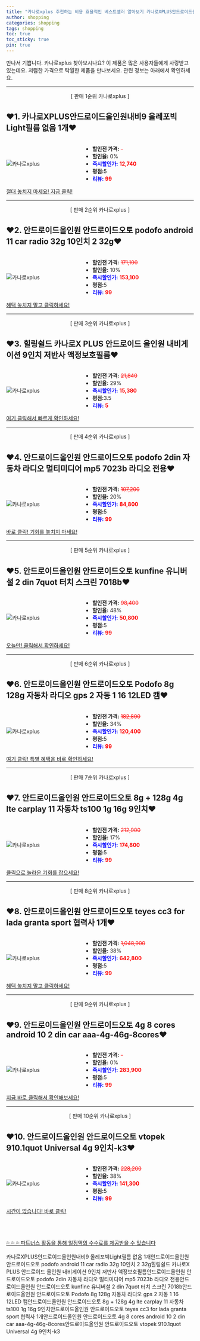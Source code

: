```yaml
---
title: "카나로xplus 추천하는 비용 효율적인 베스트셀러 알아보기 카나로XPLUS안드로이드올인원내비9 올레포빅Light필름 없음 1개"
author: shopping
categories: shopping
tags: shopping
toc: true
toc_sticky: true
pin: true
---
```

만나서 기쁩니다. 카나로xplus 찾아보시나요? 이 제품은 많은 사용자들에게 사랑받고 있는데요. 저렴한 가격으로 탁월한 제품을 만나보세요. 관련 정보는 아래에서 확인하세요.

---
<p class="toplist" style="margin: 0 auto; display: block; width: fit-content;">[ 판매 1순위 카나로xplus ]</p>

<h2><strong>❤️1. 카나로XPLUS안드로이드올인원내비9 올레포빅Light필름 없음 1개❤️</strong></h2>

<div style="display: flex; align-items: center;">
    <div style="flex: 0.4;">
        <img src="https://thumbnail9.coupangcdn.com/thumbnails/remote/230x230ex/image/vendor_inventory/14c9/ba810200dab9f535eda8a5309e416c1af5f3f3421c8603adeababcd72001.jpg" alt="카나로xplus" style="max-width: 100%;">
    </div>
    <div style="flex: 0.6; margin-left: 10px;">
        <ul>
            <li><strong>할인전 가격:</strong> <del style="color: red;">-</del></li>
            <li><strong>할인율:</strong> 0%</li>
            <li><span style='color:blue'><strong>즉시할인가:</strong></span> <span style='color:red'><strong>12,740</strong></span></li>
            <li><strong>평점:</strong>5</li>
            <li><span style='color:blue'><strong>리뷰:</strong></span> <span style='color:red'><strong>99</strong></span></li>
        </ul>
    </div>
</div>
<div class="center">
    <a href="https://William4Davisa.github.io?lptag=AF9450613&subid=githubio&pageKey=7101831537&traceid=V0-153&itemId=17729377171&vendorItemId=84894120720" class="myButton">
        절대 놓치지 마세요! 지금 클릭!
    </a>
</div>


---
<p class="toplist" style="margin: 0 auto; display: block; width: fit-content;">[ 판매 2순위 카나로xplus ]</p>

<h2><strong>❤️2. 안드로이드올인원 안드로이드오토 podofo android 11 car radio 32g 10인치 2 32g❤️</strong></h2>

<div style="display: flex; align-items: center;">
    <div style="flex: 0.4;">
        <img src="https://thumbnail6.coupangcdn.com/thumbnails/remote/230x230ex/image/vendor_inventory/3e7d/6fff2aab5d6125c44d20a1d3fab9dc2bc3203b4f6e9a00ebe43db223fff1.jpeg" alt="카나로xplus" style="max-width: 100%;">
    </div>
    <div style="flex: 0.6; margin-left: 10px;">
        <ul>
            <li><strong>할인전 가격:</strong> <del style="color: red;">171,100</del></li>
            <li><strong>할인율:</strong> 10%</li>
            <li><span style='color:blue'><strong>즉시할인가:</strong></span> <span style='color:red'><strong>153,100</strong></span></li>
            <li><strong>평점:</strong>5</li>
            <li><span style='color:blue'><strong>리뷰:</strong></span> <span style='color:red'><strong>99</strong></span></li>
        </ul>
    </div>
</div>
<div class="center">
    <a href="https://William4Davisa.github.io?lptag=AF9450613&subid=githubio&pageKey=6693869872&traceid=V0-153&itemId=15479214892&vendorItemId=82698659957" class="myButton">
        혜택 놓치지 말고 클릭하세요!
    </a>
</div>


---
<p class="toplist" style="margin: 0 auto; display: block; width: fit-content;">[ 판매 3순위 카나로xplus ]</p>

<h2><strong>❤️3. 힐링쉴드 카나로X PLUS 안드로이드 올인원 내비게이션 9인치 저반사 액정보호필름❤️</strong></h2>

<div style="display: flex; align-items: center;">
    <div style="flex: 0.4;">
        <img src="https://thumbnail7.coupangcdn.com/thumbnails/remote/230x230ex/image/vendor_inventory/31b2/acef57eb3e9e93b16973efaeb021872f60c340a50c79fc9cbb211262edc1.jpg" alt="카나로xplus" style="max-width: 100%;">
    </div>
    <div style="flex: 0.6; margin-left: 10px;">
        <ul>
            <li><strong>할인전 가격:</strong> <del style="color: red;">21,840</del></li>
            <li><strong>할인율:</strong> 29%</li>
            <li><span style='color:blue'><strong>즉시할인가:</strong></span> <span style='color:red'><strong>15,380</strong></span></li>
            <li><strong>평점:</strong>3.5</li>
            <li><span style='color:blue'><strong>리뷰:</strong></span> <span style='color:red'><strong>5</strong></span></li>
        </ul>
    </div>
</div>
<div class="center">
    <a href="https://William4Davisa.github.io?lptag=AF9450613&subid=githubio&pageKey=7101497161&traceid=V0-153&itemId=17728108923&vendorItemId=84892867987" class="myButton">
        여기 클릭해서 빠르게 확인하세요!
    </a>
</div>


---
<p class="toplist" style="margin: 0 auto; display: block; width: fit-content;">[ 판매 4순위 카나로xplus ]</p>

<h2><strong>❤️4. 안드로이드올인원 안드로이드오토 podofo 2din 자동차 라디오 멀티미디어 mp5 7023b 라디오 전용❤️</strong></h2>

<div style="display: flex; align-items: center;">
    <div style="flex: 0.4;">
        <img src="https://thumbnail6.coupangcdn.com/thumbnails/remote/230x230ex/image/vendor_inventory/08c6/bfcb4075f0f6c437b8d9bbe0231ceff17df4ccce0935840074e67be25980.jpeg" alt="카나로xplus" style="max-width: 100%;">
    </div>
    <div style="flex: 0.6; margin-left: 10px;">
        <ul>
            <li><strong>할인전 가격:</strong> <del style="color: red;">107,200</del></li>
            <li><strong>할인율:</strong> 20%</li>
            <li><span style='color:blue'><strong>즉시할인가:</strong></span> <span style='color:red'><strong>84,800</strong></span></li>
            <li><strong>평점:</strong>5</li>
            <li><span style='color:blue'><strong>리뷰:</strong></span> <span style='color:red'><strong>99</strong></span></li>
        </ul>
    </div>
</div>
<div class="center">
    <a href="https://William4Davisa.github.io?lptag=AF9450613&subid=githubio&pageKey=6561276560&traceid=V0-153&itemId=14689250119&vendorItemId=83859211909" class="myButton">
        바로 클릭! 기회를 놓치지 마세요!
    </a>
</div>


---
<p class="toplist" style="margin: 0 auto; display: block; width: fit-content;">[ 판매 5순위 카나로xplus ]</p>

<h2><strong>❤️5. 안드로이드올인원 안드로이드오토 kunfine 유니버셜 2 din 7quot 터치 스크린 7018b❤️</strong></h2>

<div style="display: flex; align-items: center;">
    <div style="flex: 0.4;">
        <img src="https://thumbnail8.coupangcdn.com/thumbnails/remote/230x230ex/image/vendor_inventory/12f1/d5e4b891f1e14090d7803bdcdb412027884574454af45e787ea3b96ea8ab.jpeg" alt="카나로xplus" style="max-width: 100%;">
    </div>
    <div style="flex: 0.6; margin-left: 10px;">
        <ul>
            <li><strong>할인전 가격:</strong> <del style="color: red;">98,400</del></li>
            <li><strong>할인율:</strong> 48%</li>
            <li><span style='color:blue'><strong>즉시할인가:</strong></span> <span style='color:red'><strong>50,800</strong></span></li>
            <li><strong>평점:</strong>5</li>
            <li><span style='color:blue'><strong>리뷰:</strong></span> <span style='color:red'><strong>99</strong></span></li>
        </ul>
    </div>
</div>
<div class="center">
    <a href="https://William4Davisa.github.io?lptag=AF9450613&subid=githubio&pageKey=6693585278&traceid=V0-153&itemId=15478092493&vendorItemId=82698699326" class="myButton">
        오늘만! 클릭해서 확인하세요!
    </a>
</div>


---
<p class="toplist" style="margin: 0 auto; display: block; width: fit-content;">[ 판매 6순위 카나로xplus ]</p>

<h2><strong>❤️6. 안드로이드올인원 안드로이드오토 Podofo 8g 128g 자동차 라디오 gps 2 자동 1 16 12LED 캠❤️</strong></h2>

<div style="display: flex; align-items: center;">
    <div style="flex: 0.4;">
        <img src="https://thumbnail8.coupangcdn.com/thumbnails/remote/230x230ex/image/vendor_inventory/660b/faa48250f852b44e3bfe00ce1b07274b3973dc9d1afa6278961cacead78f.jpeg" alt="카나로xplus" style="max-width: 100%;">
    </div>
    <div style="flex: 0.6; margin-left: 10px;">
        <ul>
            <li><strong>할인전 가격:</strong> <del style="color: red;">182,800</del></li>
            <li><strong>할인율:</strong> 34%</li>
            <li><span style='color:blue'><strong>즉시할인가:</strong></span> <span style='color:red'><strong>120,400</strong></span></li>
            <li><strong>평점:</strong>5</li>
            <li><span style='color:blue'><strong>리뷰:</strong></span> <span style='color:red'><strong>99</strong></span></li>
        </ul>
    </div>
</div>
<div class="center">
    <a href="https://William4Davisa.github.io?lptag=AF9450613&subid=githubio&pageKey=6680019691&traceid=V0-153&itemId=15399433233&vendorItemId=82679731713" class="myButton">
        여기 클릭! 특별 혜택을 바로 확인하세요!
    </a>
</div>


---
<p class="toplist" style="margin: 0 auto; display: block; width: fit-content;">[ 판매 7순위 카나로xplus ]</p>

<h2><strong>❤️7. 안드로이드올인원 안드로이드오토 8g + 128g 4g lte carplay 11 자동차 ts100 1g 16g 9인치❤️</strong></h2>

<div style="display: flex; align-items: center;">
    <div style="flex: 0.4;">
        <img src="https://thumbnail7.coupangcdn.com/thumbnails/remote/230x230ex/image/vendor_inventory/f289/94bc9eec558d2f8d806313f2c11d32652ed37aef808af862d286e4fe91a0.jpeg" alt="카나로xplus" style="max-width: 100%;">
    </div>
    <div style="flex: 0.6; margin-left: 10px;">
        <ul>
            <li><strong>할인전 가격:</strong> <del style="color: red;">212,900</del></li>
            <li><strong>할인율:</strong> 17%</li>
            <li><span style='color:blue'><strong>즉시할인가:</strong></span> <span style='color:red'><strong>174,800</strong></span></li>
            <li><strong>평점:</strong>5</li>
            <li><span style='color:blue'><strong>리뷰:</strong></span> <span style='color:red'><strong>99</strong></span></li>
        </ul>
    </div>
</div>
<div class="center">
    <a href="https://William4Davisa.github.io?lptag=AF9450613&subid=githubio&pageKey=6693799133&traceid=V0-153&itemId=15478922057&vendorItemId=82698652996" class="myButton">
        클릭으로 놀라운 기회를 잡으세요!
    </a>
</div>


---
<p class="toplist" style="margin: 0 auto; display: block; width: fit-content;">[ 판매 8순위 카나로xplus ]</p>

<h2><strong>❤️8. 안드로이드올인원 안드로이드오토 teyes cc3 for lada granta sport 협력사 1개❤️</strong></h2>

<div style="display: flex; align-items: center;">
    <div style="flex: 0.4;">
        <img src="https://thumbnail8.coupangcdn.com/thumbnails/remote/230x230ex/image/vendor_inventory/02cb/6ff35fe0c9b7b46104413e6f354cc39d16e73c89cbcc25328ccf0aa1c37f.jpeg" alt="카나로xplus" style="max-width: 100%;">
    </div>
    <div style="flex: 0.6; margin-left: 10px;">
        <ul>
            <li><strong>할인전 가격:</strong> <del style="color: red;">1,048,900</del></li>
            <li><strong>할인율:</strong> 38%</li>
            <li><span style='color:blue'><strong>즉시할인가:</strong></span> <span style='color:red'><strong>642,800</strong></span></li>
            <li><strong>평점:</strong>5</li>
            <li><span style='color:blue'><strong>리뷰:</strong></span> <span style='color:red'><strong>99</strong></span></li>
        </ul>
    </div>
</div>
<div class="center">
    <a href="https://William4Davisa.github.io?lptag=AF9450613&subid=githubio&pageKey=6284737316&traceid=V0-153&itemId=12921948182&vendorItemId=82698709574" class="myButton">
        혜택 놓치지 말고 클릭하세요!
    </a>
</div>


---
<p class="toplist" style="margin: 0 auto; display: block; width: fit-content;">[ 판매 9순위 카나로xplus ]</p>

<h2><strong>❤️9. 안드로이드올인원 안드로이드오토 4g 8 cores android 10 2 din car aaa-4g-46g-8cores❤️</strong></h2>

<div style="display: flex; align-items: center;">
    <div style="flex: 0.4;">
        <img src="https://thumbnail7.coupangcdn.com/thumbnails/remote/230x230ex/image/vendor_inventory/2ef1/72c8f034dbb9d78009a43e166174448b8d177055e47533b53361cd0593b0.jpeg" alt="카나로xplus" style="max-width: 100%;">
    </div>
    <div style="flex: 0.6; margin-left: 10px;">
        <ul>
            <li><strong>할인전 가격:</strong> <del style="color: red;">-</del></li>
            <li><strong>할인율:</strong> 0%</li>
            <li><span style='color:blue'><strong>즉시할인가:</strong></span> <span style='color:red'><strong>283,900</strong></span></li>
            <li><strong>평점:</strong>5</li>
            <li><span style='color:blue'><strong>리뷰:</strong></span> <span style='color:red'><strong>99</strong></span></li>
        </ul>
    </div>
</div>
<div class="center">
    <a href="https://William4Davisa.github.io?lptag=AF9450613&subid=githubio&pageKey=6510575831&traceid=V0-153&itemId=14377264002&vendorItemId=82698658380" class="myButton">
        지금 바로 클릭해서 확인해보세요!
    </a>
</div>


---
<p class="toplist" style="margin: 0 auto; display: block; width: fit-content;">[ 판매 10순위 카나로xplus ]</p>

<h2><strong>❤️10. 안드로이드올인원 안드로이드오토 vtopek 910.1quot Universal 4g 9인치-k3❤️</strong></h2>

<div style="display: flex; align-items: center;">
    <div style="flex: 0.4;">
        <img src="https://thumbnail6.coupangcdn.com/thumbnails/remote/230x230ex/image/vendor_inventory/41f9/cd435d9b6b51018f6ffaae1bac1ddaa4b74ca3141e363b5315faf890381d.jpeg" alt="카나로xplus" style="max-width: 100%;">
    </div>
    <div style="flex: 0.6; margin-left: 10px;">
        <ul>
            <li><strong>할인전 가격:</strong> <del style="color: red;">228,200</del></li>
            <li><strong>할인율:</strong> 38%</li>
            <li><span style='color:blue'><strong>즉시할인가:</strong></span> <span style='color:red'><strong>141,300</strong></span></li>
            <li><strong>평점:</strong>5</li>
            <li><span style='color:blue'><strong>리뷰:</strong></span> <span style='color:red'><strong>99</strong></span></li>
        </ul>
    </div>
</div>
<div class="center">
    <a href="https://William4Davisa.github.io?lptag=AF9450613&subid=githubio&pageKey=6510572246&traceid=V0-153&itemId=14377235328&vendorItemId=82679713340" class="myButton">
        시간이 없습니다! 바로 클릭!
    </a>
</div>

<br><br><br>[💦 💦 💦 파트너스 활동을 통해 일정액의 수수료를 제공받을 수 있습니다](https://link.coupang.com/a/bcpT2c)<br><br>카나로XPLUS안드로이드올인원내비9 올레포빅Light필름 없음 1개안드로이드올인원 안드로이드오토 podofo android 11 car radio 32g 10인치 2 32g힐링쉴드 카나로X PLUS 안드로이드 올인원 내비게이션 9인치 저반사 액정보호필름안드로이드올인원 안드로이드오토 podofo 2din 자동차 라디오 멀티미디어 mp5 7023b 라디오 전용안드로이드올인원 안드로이드오토 kunfine 유니버셜 2 din 7quot 터치 스크린 7018b안드로이드올인원 안드로이드오토 Podofo 8g 128g 자동차 라디오 gps 2 자동 1 16 12LED 캠안드로이드올인원 안드로이드오토 8g + 128g 4g lte carplay 11 자동차 ts100 1g 16g 9인치안드로이드올인원 안드로이드오토 teyes cc3 for lada granta sport 협력사 1개안드로이드올인원 안드로이드오토 4g 8 cores android 10 2 din car aaa-4g-46g-8cores안드로이드올인원 안드로이드오토 vtopek 910.1quot Universal 4g 9인치-k3
